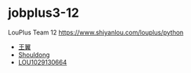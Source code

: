 # jobplus3-12
LouPlus Team 12 https://www.shiyanlou.com/louplus/python

* [王翼](https://github.com/YiWang1231/jobplus3-12.git)
* [Shouldong](https://github.com/shouldong)
* [LOU1029130664](https://github.com/linmoyuhe)
